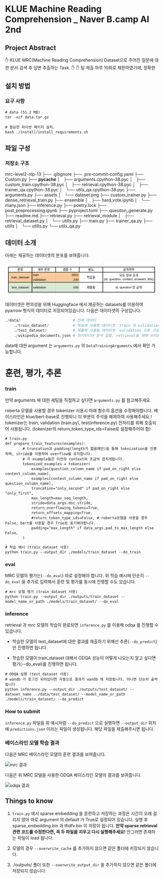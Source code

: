# KLUE Machine Reading Comprehension _ Naver B.camp AI 2nd

## Project Abstract

✋ KLUE MRC(Machine Reading Comprehension) Dataset으로 주어진 질문에 대한 문서 검색 후 답변 추출하는 Task.
✋ 
✋ 팀 제출 하루 10회로 제한하였기에, 정확한

## 설치 방법

### 요구 사항

```
# data (51.2 MB)
tar -xzf data.tar.gz

# 필요한 파이썬 패키지 설치. 
bash ./install/install_requirements.sh
```

## 파일 구성


### 저장소 구조
mrc-level2-nlp-13
├── .gitignore
├── .pre-commit-config.yaml
├── Custom.py
├── __pycache__
│   ├── arguments.cpython-38.pyc
│   ├── custom_train.cpython-38.pyc
│   ├── retrieval.cpython-38.pyc
│   ├── trainer_qa.cpython-38.pyc
│   └── utils_qa.cpython-38.pyc
├── arguments.py
├── assets
│   └── dataset.png
├── custom_trainer.py
├── dense_retrieval_train.py
├── ensemble
│   ├── hard_vote.ipynb
│   └── many.json
├── inference.py
├── poetry.lock
├── post_preprocessing.ipynb
├── pyproject.toml
├── quesiton_generate.py
├── readme.md
├── retrieval.py
├── retrieval_module
│   ├── retrieval_dataset.py
│   └── utills.py
├── train.py
├── trainer_qa.py
├── utills
│   └── utills.py
└── utils_qa.py

## 데이터 소개

아래는 제공하는 데이터셋의 분포를 보여줍니다.

![데이터 분포](./assets/dataset.png)

데이터셋은 편의성을 위해 Huggingface 에서 제공하는 datasets를 이용하여 pyarrow 형식의 데이터로 저장되어있습니다. 다음은 데이터셋의 구성입니다.

```python
./data/                        # 전체 데이터
    ./train_dataset/           # 학습에 사용할 데이터셋. train 과 validation 으로 구성 
    ./test_dataset/            # 제출에 사용될 데이터셋. validation 으로 구성 
    ./wikipedia_documents.json # 위키피디아 문서 집합. retrieval을 위해 쓰이는 corpus.
```

data에 대한 argument 는 `arguments.py` 의 `DataTrainingArguments` 에서 확인 가능합니다. 

# 훈련, 평가, 추론

### train

만약 arguments 에 대한 세팅을 직접하고 싶다면 `arguments.py` 를 참고해주세요. 

roberta 모델을 사용할 경우 tokenizer 사용시 아래 함수의 옵션을 수정해야합니다.
베이스라인은 klue/bert-base로 진행되니 이 부분의 주석을 해제하여 사용해주세요 ! 
tokenizer는 train, validation (train.py), test(inference.py) 전처리를 위해 호출되어 사용됩니다.
(tokenizer의 return_token_type_ids=False로 설정해주어야 함)

```
# train.py
def prepare_train_features(examples):
        # truncation과 padding(length가 짧을때만)을 통해 toknization을 진행하며, stride를 이용하여 overflow를 유지합니다.
        # 각 example들은 이전의 context와 조금씩 겹치게됩니다.
        tokenized_examples = tokenizer(
            examples[question_column_name if pad_on_right else context_column_name],
            examples[context_column_name if pad_on_right else question_column_name],
            truncation="only_second" if pad_on_right else "only_first",
            max_length=max_seq_length,
            stride=data_args.doc_stride,
            return_overflowing_tokens=True,
            return_offsets_mapping=True,
            #return_token_type_ids=False, # roberta모델을 사용할 경우 False, bert를 사용할 경우 True로 표기해야합니다.
            padding="max_length" if data_args.pad_to_max_length else False,
        )
```

```
# 학습 예시 (train_dataset 사용)
python train.py --output_dir ./models/train_dataset --do_train
```

### eval

MRC 모델의 평가는(`--do_eval`) 따로 설정해야 합니다.  위 학습 예시에 단순히 `--do_eval` 을 추가로 입력해서 훈련 및 평가를 동시에 진행할 수도 있습니다.

```
# mrc 모델 평가 (train_dataset 사용)
python train.py --output_dir ./outputs/train_dataset --model_name_or_path ./models/train_dataset/ --do_eval 
```

### inference

retrieval 과 mrc 모델의 학습이 완료되면 `inference.py` 를 이용해 odqa 를 진행할 수 있습니다.

* 학습한 모델의  test_dataset에 대한 결과를 제출하기 위해선 추론(`--do_predict`)만 진행하면 됩니다. 

* 학습한 모델이 train_dataset 대해서 ODQA 성능이 어떻게 나오는지 알고 싶다면 평가(--do_eval)를 진행하면 됩니다.

```
# ODQA 실행 (test_dataset 사용)
# wandb 가 로그인 되어있다면 자동으로 결과가 wandb 에 저장됩니다. 아니면 단순히 출력됩니다
python inference.py --output_dir ./outputs/test_dataset/ --dataset_name ../data/test_dataset/ --model_name_or_path ./models/train_dataset/ --do_predict
```

### How to submit

`inference.py` 파일을 위 예시처럼 `--do_predict` 으로 실행하면 `--output_dir` 위치에 `predictions.json` 이라는 파일이 생성됩니다. 해당 파일을 제출해주시면 됩니다.

### 베이스라인 모델 학습 결과

다음은 MRC 베이스라인 모델의 훈련 결과를 보여줍니다.

![mrc 결과](./assets/mrc.png)

다음은 위 MRC 모델을 사용한 ODQA 베이스라인 모델의 결과를 보여줍니다.

![odqa 결과](./assets/odqa.png)

## Things to know

1. `train.py` 에서 sparse embedding 을 훈련하고 저장하는 과정은 시간이 오래 걸리지 않아 따로 argument 의 default 가 True로 설정되어 있습니다. 실행 후 sparse_embedding.bin 과 tfidfv.bin 이 저장이 됩니다. **만약 sparse retrieval 관련 코드를 수정한다면, 꼭 두 파일을 지우고 다시 실행해주세요!** 안그러면 존재하는 파일이 load 됩니다.
2. 모델의 경우 `--overwrite_cache` 를 추가하지 않으면 같은 폴더에 저장되지 않습니다. 

3. ./outputs/ 폴더 또한 `--overwrite_output_dir` 을 추가하지 않으면 같은 폴더에 저장되지 않습니다.
